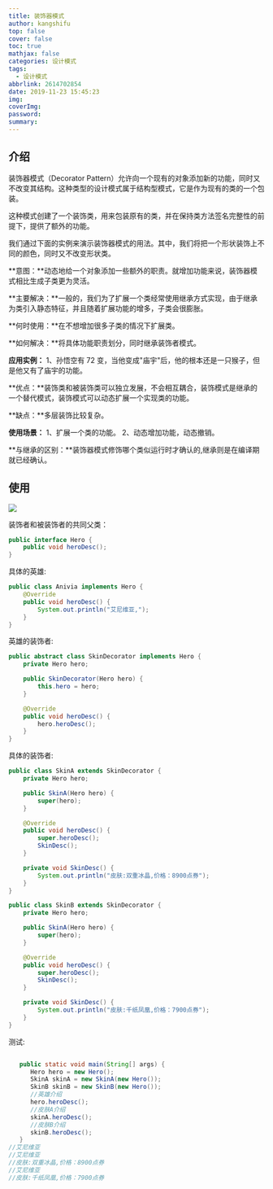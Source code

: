 ```yaml
---
title: 装饰器模式
author: kangshifu
top: false
cover: false
toc: true
mathjax: false
categories: 设计模式
tags:
  - 设计模式
abbrlink: 2614702854
date: 2019-11-23 15:45:23
img:
coverImg:
password:
summary:
---
```



<!--more-->  



## 介绍

装饰器模式（Decorator Pattern）允许向一个现有的对象添加新的功能，同时又不改变其结构。这种类型的设计模式属于结构型模式，它是作为现有的类的一个包装。

这种模式创建了一个装饰类，用来包装原有的类，并在保持类方法签名完整性的前提下，提供了额外的功能。

我们通过下面的实例来演示装饰器模式的用法。其中，我们将把一个形状装饰上不同的颜色，同时又不改变形状类。

**意图：**动态地给一个对象添加一些额外的职责。就增加功能来说，装饰器模式相比生成子类更为灵活。

**主要解决：**一般的，我们为了扩展一个类经常使用继承方式实现，由于继承为类引入静态特征，并且随着扩展功能的增多，子类会很膨胀。

**何时使用：**在不想增加很多子类的情况下扩展类。

**如何解决：**将具体功能职责划分，同时继承装饰者模式。

**应用实例：** 1、孙悟空有 72 变，当他变成"庙宇"后，他的根本还是一只猴子，但是他又有了庙宇的功能。

**优点：**装饰类和被装饰类可以独立发展，不会相互耦合，装饰模式是继承的一个替代模式，装饰模式可以动态扩展一个实现类的功能。

**缺点：**多层装饰比较复杂。

**使用场景：** 1、扩展一个类的功能。 2、动态增加功能，动态撤销。

**与继承的区别：**装饰器模式修饰哪个类似运行时才确认的,继承则是在编译期就已经确认。

## 使用

![](https://blog-1257031229.cos.ap-shanghai.myqcloud.com/%E8%AE%BE%E8%AE%A1%E6%A8%A1%E5%BC%8F/%E8%A3%85%E9%A5%B0%E5%99%A8%E6%A8%A1%E5%BC%8F.png)

装饰者和被装饰者的共同父类：

```java
public interface Hero {
    public void heroDesc();
}
```

具体的英雄:

```java
public class Anivia implements Hero {
    @Override
    public void heroDesc() {
        System.out.println("艾尼维亚,");
    }
}
```

英雄的装饰者:

```java
public abstract class SkinDecorator implements Hero {
    private Hero hero;

    public SkinDecorator(Hero hero) {
        this.hero = hero;
    }

    @Override
    public void heroDesc() {
        hero.heroDesc();
    }
}
```

具体的装饰者:

```java
public class SkinA extends SkinDecorator {
    private Hero hero;

    public SkinA(Hero hero) {
        super(hero);
    }

    @Override
    public void heroDesc() {
        super.heroDesc();
        SkinDesc();
    }

    private void SkinDesc() {
        System.out.println("皮肤:双重冰晶,价格：8900点券");
    }
}
```

```java
public class SkinB extends SkinDecorator {
    private Hero hero;

    public SkinA(Hero hero) {
        super(hero);
    }

    @Override
    public void heroDesc() {
        super.heroDesc();
        SkinDesc();
    }

    private void SkinDesc() {
        System.out.println("皮肤:千纸凤凰,价格：7900点券");
    }
}
```

测试:

```java

   public static void main(String[] args) {
      Hero hero = new Hero();
      SkinA skinA = new SkinA(new Hero());
      SkinB skinB = new SkinB(new Hero());
      //英雄介绍
      hero.heroDesc();
      //皮肤A介绍
      skinA.heroDesc();
      //皮肤B介绍
      skinB.heroDesc();
   }
//艾尼维亚
//艾尼维亚
//皮肤:双重冰晶,价格：8900点券
//艾尼维亚
//皮肤:千纸凤凰,价格：7900点券
```

